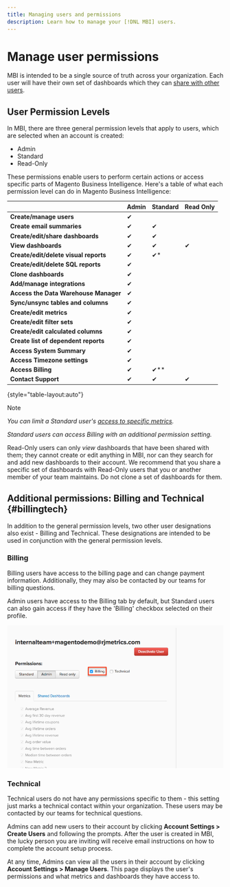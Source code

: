 ```yaml
---
title: Managing users and permissions
description: Learn how to manage your [!DNL MBI] users. 
---
```

# Manage user permissions

MBI is intended to be a single source of truth across your organization. Each user will have their own set of dashboards which they can [share with other users](../../data-user/dashboards/share-dashboard-with-users.md).

## User Permission Levels

In MBI, there are three general permission levels that apply to users, which are selected when an account is created:

* Admin
* Standard
* Read-Only

These permissions enable users to perform certain actions or access specific parts of Magento Business Intelligence. Here's a table of what each permission level can do in Magento Business Intelligence:

|   | Admin | Standard | Read Only |
| -----|-----|-----|----|
| **Create/manage users** | ✔|   |   |
| **Create email summaries** | ✔ | ✔ |   |
| **Create/edit/share dashboards** | ✔ | ✔ |   |
| **View dashboards** | ✔ | ✔ | ✔ |
| **Create/edit/delete visual reports** | ✔ | ✔* |   |
| **Create/edit/delete SQL reports** | ✔ |  |   |
| **Clone dashboards** | ✔ |   |   |
| **Add/manage integrations** | ✔ |   |   |
| **Access the Data Warehouse Manager** | ✔ |   |   |
| **Sync/unsync tables and columns** | ✔ |   |   |
| **Create/edit metrics** | ✔ |   |   |
| **Create/edit filter sets** | ✔ |   |   |
| **Create/edit calculated columns** | ✔ |   |   |
| **Create list of dependent reports** | ✔ |   |   |
| **Access System Summary** | ✔ |   |   |
| **Access Timezone settings** | ✔ |   |   |
| **Access Billing** | ✔ | ✔** |   |
| **Contact Support** | ✔ | ✔ | ✔ |

{style="table-layout:auto"}

>[!NOTE]
>
>_You can limit a Standard user's [access to specific metrics](../../administrator/user-management/restrict-metric-access.md)._
>
>_Standard users can access Billing with an additional permission setting._
>
>Read-Only users can only _view_ dashboards that have been shared with them; they cannot create or edit anything in MBI, nor can they search for and add new dashboards to their account. We recommend that you share a specific set of dashboards with Read-Only users that you or another member of your team maintains. Do not clone a set of dashboards for them.

## Additional permissions: Billing and Technical {#billingtech}

In addition to the general permission levels, two other user designations also exist - Billing and Technical. These designations are intended to be used in conjunction with the general permission levels.

### Billing

Billing users have access to the billing page and can change payment information. Additionally, they may also be contacted by our teams for billing questions.

Admin users have access to the Billing tab by default, but Standard users can also gain access if they have the 'Billing' checkbox selected on their profile.

![billing](../../assets/billing.png)<!--{: width="550" height="363"}-->

### Technical

Technical users do not have any permissions specific to them - this setting just marks a technical contact within your organization. These users may be contacted by our teams for technical questions.

Admins can add new users to their account by clicking **Account Settings > Create Users** and following the prompts. After the user is created in MBI, the lucky person you are inviting will receive email instructions on how to complete the account setup process.

At any time, Admins can view all the users in their account by clicking **Account Settings > Manage Users**. This page displays the user's permissions and what metrics and dashboards they have access to.
